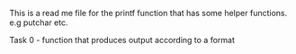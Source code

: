 This is a read me file
for the printf function
that has some helper functions.
e.g putchar etc.

Task 0 - function that produces output according to a format
